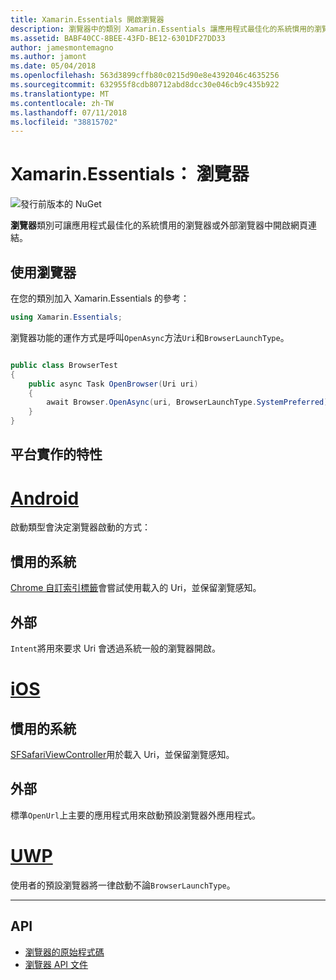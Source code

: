 ```yaml
---
title: Xamarin.Essentials 開啟瀏覽器
description: 瀏覽器中的類別 Xamarin.Essentials 讓應用程式最佳化的系統慣用的瀏覽器或外部瀏覽器中開啟網頁連結。
ms.assetid: BABF40CC-8BEE-43FD-BE12-6301DF27DD33
author: jamesmontemagno
ms.author: jamont
ms.date: 05/04/2018
ms.openlocfilehash: 563d3899cffb80c0215d90e8e4392046c4635256
ms.sourcegitcommit: 632955f8cdb80712abd8dcc30e046cb9c435b922
ms.translationtype: MT
ms.contentlocale: zh-TW
ms.lasthandoff: 07/11/2018
ms.locfileid: "38815702"
---
```

# <a name="xamarinessentials-browser"></a>Xamarin.Essentials： 瀏覽器

![發行前版本的 NuGet](~/media/shared/pre-release.png)

**瀏覽器**類別可讓應用程式最佳化的系統慣用的瀏覽器或外部瀏覽器中開啟網頁連結。

## <a name="using-browser"></a>使用瀏覽器

在您的類別加入 Xamarin.Essentials 的參考：

```csharp
using Xamarin.Essentials;
```

瀏覽器功能的運作方式是呼叫`OpenAsync`方法`Uri`和`BrowserLaunchType`。

```csharp

public class BrowserTest
{
    public async Task OpenBrowser(Uri uri)
    {
        await Browser.OpenAsync(uri, BrowserLaunchType.SystemPreferred);
    }
}
```

## <a name="platform-implementation-specifics"></a>平台實作的特性

# <a name="androidtabandroid"></a>[Android](#tab/android)

啟動類型會決定瀏覽器啟動的方式：

## <a name="system-preferred"></a>慣用的系統

[Chrome 自訂索引標籤](https://developer.chrome.com/multidevice/android/customtabs)會嘗試使用載入的 Uri，並保留瀏覽感知。

## <a name="external"></a>外部

`Intent`將用來要求 Uri 會透過系統一般的瀏覽器開啟。

# <a name="iostabios"></a>[iOS](#tab/ios)

## <a name="system-preferred"></a>慣用的系統

[SFSafariViewController](https://developer.xamarin.com/api/type/SafariServices.SFSafariViewController/)用於載入 Uri，並保留瀏覽感知。

## <a name="external"></a>外部

標準`OpenUrl`上主要的應用程式用來啟動預設瀏覽器外應用程式。

# <a name="uwptabuwp"></a>[UWP](#tab/uwp)

使用者的預設瀏覽器將一律啟動不論`BrowserLaunchType`。

--------------

## <a name="api"></a>API

- [瀏覽器的原始程式碼](https://github.com/xamarin/Essentials/tree/master/Xamarin.Essentials/Browser)
- [瀏覽器 API 文件](xref:Xamarin.Essentials.Browser)
